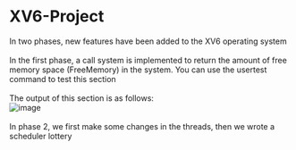 # XV6-Project
In two phases, new features have been added to the XV6 operating system<br />
 <br />
In the first phase, a call system is implemented to return the amount of free memory space (FreeMemory) in the system.
You can use the usertest command to test this section<br />
 <br />
The output of this section is as follows:<br />
![image](https://user-images.githubusercontent.com/78849693/218161684-5ac52132-d426-4f6f-9abb-f0c1b67272b9.png)<br />
 <br />
In phase 2, we first make some changes in the threads, then we wrote a scheduler lottery<br />
